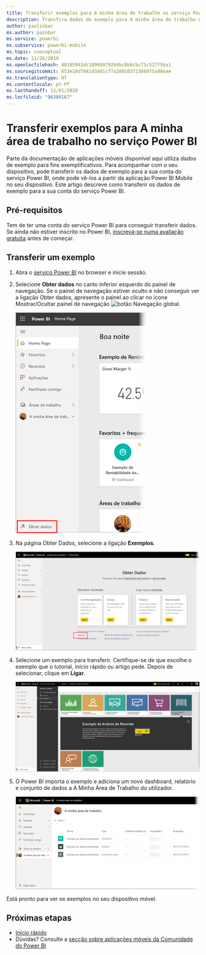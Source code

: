 ```yaml
---
title: Transferir exemplos para A minha área de trabalho no serviço Power BI
description: Transfira dados de exemplo para A minha área de trabalho na sua conta do serviço Power BI para utilizar em tutoriais de aplicações móveis.
author: paulinbar
ms.author: painbar
ms.service: powerbi
ms.subservice: powerbi-mobile
ms.topic: conceptual
ms.date: 11/26/2019
ms.openlocfilehash: 40105943dc1896b979264bc8b9cbc71c527f5ba1
ms.sourcegitcommit: 653e18d7041d3dd1cf7a38010372366975a98eae
ms.translationtype: HT
ms.contentlocale: pt-PT
ms.lasthandoff: 12/01/2020
ms.locfileid: "96389167"
---
```

# <a name="downloading-samples-to-my-workspace-in-the-power-bi-service"></a>Transferir exemplos para A minha área de trabalho no serviço Power BI

Parte da documentação de aplicações móveis disponível aqui utiliza dados de exemplo para fins exemplificativos. Para acompanhar com o seu dispositivo, pode transferir os dados de exemplo para a sua conta do serviço Power BI, onde pode vê-los a partir da aplicação Power BI Mobile no seu dispositivo. Este artigo descreve como transferir os dados de exemplo para a sua conta do serviço Power BI. 

## <a name="prerequisites"></a>Pré-requisitos

Tem de ter uma conta do serviço Power BI para conseguir transferir dados. Se ainda não estiver inscrito no Power BI, [inscreva-se numa avaliação gratuita](https://app.powerbi.com/signupredirect?pbi_source=web) antes de começar.

## <a name="download-a-sample"></a>Transferir um exemplo

1. Abra o [serviço Power BI](https://app.powerbi.com) no browser e inicie sessão.

2. Selecione **Obter dados** no canto inferior esquerdo do painel de navegação. Se o painel de navegação estiver oculto e não conseguir ver a ligação Obter dados, apresente o painel ao clicar no ícone Mostrar/Ocultar painel de navegação ![botão Navegação global](./media/mobile-apps-download-samples/power-bi-iphone-global-nav-button.png).  
   
    ![Obter Dados](./media/mobile-apps-download-samples/power-bi-get-data.png)

3. Na página Obter Dados, selecione a ligação **Exemplos**.
   
   ![Ícone Exemplos](./media/mobile-apps-download-samples/power-bi-samples-icon.png)

4. Selecione um exemplo para transferir. Certifique-se de que escolhe o exemplo que o tutorial, início rápido ou artigo pede. Depois de selecionar, clique em **Ligar**.
  
   ![Selecionar Ligar](./media/mobile-apps-download-samples/opportunity-connect.png)
   
5. O Power BI importa o exemplo e adiciona um novo dashboard, relatório e conjunto de dados a A Minha Área de Trabalho do utilizador.
   
   ![Dashboard de exemplo](./media/mobile-apps-download-samples/power-bi-service-opportunity-sample.png)
  
Está pronto para ver os exemplos no seu dispositivo móvel.

## <a name="next-steps"></a>Próximas etapas
* [Início rápido](mobile-apps-quickstart-view-dashboard-report.md)
* Dúvidas? Consulte a [secção sobre aplicações móveis da Comunidade do Power BI](https://go.microsoft.com/fwlink/?linkid=839277)
